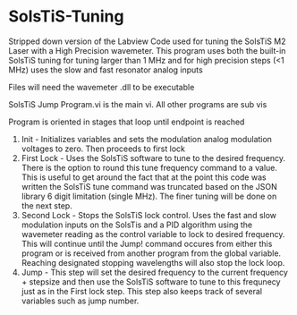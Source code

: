 # SolsTiS-Tuning

Stripped down version of the Labview Code used for tuning the SolsTiS M2 Laser with a High Precision wavemeter. This program uses both the built-in SolsTiS tuning for tuning larger than 1 MHz and for high precision steps (<1 MHz) uses the slow and fast resonator analog inputs


Files will need the wavemeter .dll to be executable

SolsTiS Jump Program.vi is the main vi.  All other programs are sub vis

Program is oriented in stages that loop until endpoint is reached

1.  Init - Initializes variables and sets the modulation analog modulation voltages to zero.  Then proceeds to first lock
2.  First Lock - Uses the SolsTiS software to tune to the desired frequency.  There is the option to round this tune frequency command to a value.  This is useful to get around the fact that at the point this code was written the SolsTiS tune command was truncated based on the JSON library 6 digit limitation (single MHz).  The finer tuning will be done on the next step.
3.  Second Lock - Stops the SolsTiS lock control.  Uses the fast and slow modulation inputs on the SolsTis and a PID algorithm using the wavemeter reading as the control variable to lock to desired frequency.  This will continue until the Jump! command occures from either this program or is received from another program from the global variable.  Reaching designated stopping wavelengths will also stop the lock loop.  
4.  Jump - This step will set the desired frequency to the current frequency + stepsize and then use the SolsTiS software to tune to this frequnecy just as in the First lock step.  This step also keeps track of several variables such as jump number.  

